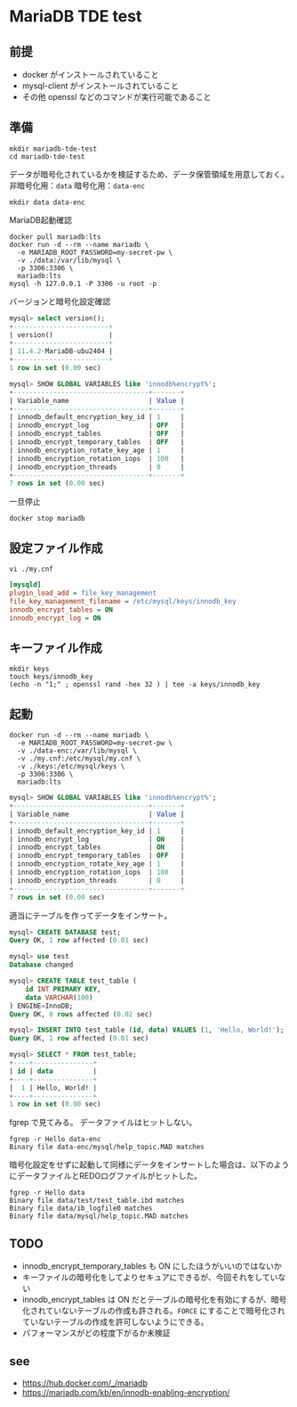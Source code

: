 # MariaDB TDE test

## 前提

- docker がインストールされていること
- mysql-client がインストールされていること
- その他 openssl などのコマンドが実行可能であること

## 準備

```shell
mkdir mariadb-tde-test
cd mariadb-tde-test
```

データが暗号化されているかを検証するため、データ保管領域を用意しておく。非暗号化用：`data` 暗号化用：`data-enc`

```shell
mkdir data data-enc
```

MariaDB起動確認

```shell
docker pull mariadb:lts
docker run -d --rm --name mariadb \
  -e MARIADB_ROOT_PASSWORD=my-secret-pw \
  -v ./data:/var/lib/mysql \
  -p 3306:3306 \
  mariadb:lts
mysql -h 127.0.0.1 -P 3306 -u root -p
```

バージョンと暗号化設定確認

```sql
mysql> select version();
+------------------------+
| version()              |
+------------------------+
| 11.4.2-MariaDB-ubu2404 |
+------------------------+
1 row in set (0.00 sec)

mysql> SHOW GLOBAL VARIABLES like 'innodb%encrypt%';
+----------------------------------+-------+
| Variable_name                    | Value |
+----------------------------------+-------+
| innodb_default_encryption_key_id | 1     |
| innodb_encrypt_log               | OFF   |
| innodb_encrypt_tables            | OFF   |
| innodb_encrypt_temporary_tables  | OFF   |
| innodb_encryption_rotate_key_age | 1     |
| innodb_encryption_rotation_iops  | 100   |
| innodb_encryption_threads        | 0     |
+----------------------------------+-------+
7 rows in set (0.00 sec)
```

一旦停止

```shell
docker stop mariadb
```

## 設定ファイル作成

```shell
vi ./my.cnf
```

```ini
[mysqld]
plugin_load_add = file_key_management
file_key_management_filename = /etc/mysql/keys/innodb_key
innodb_encrypt_tables = ON
innodb_encrypt_log = ON
```

## キーファイル作成

```shell
mkdir keys
touch keys/innodb_key
(echo -n "1;" ; openssl rand -hex 32 ) | tee -a keys/innodb_key
```

## 起動

```shell
docker run -d --rm --name mariadb \
  -e MARIADB_ROOT_PASSWORD=my-secret-pw \
  -v ./data-enc:/var/lib/mysql \
  -v ./my.cnf:/etc/mysql/my.cnf \
  -v ./keys:/etc/mysql/keys \
  -p 3306:3306 \
  mariadb:lts
```

```sql
mysql> SHOW GLOBAL VARIABLES like 'innodb%encrypt%';
+----------------------------------+-------+
| Variable_name                    | Value |
+----------------------------------+-------+
| innodb_default_encryption_key_id | 1     |
| innodb_encrypt_log               | ON    |
| innodb_encrypt_tables            | ON    |
| innodb_encrypt_temporary_tables  | OFF   |
| innodb_encryption_rotate_key_age | 1     |
| innodb_encryption_rotation_iops  | 100   |
| innodb_encryption_threads        | 0     |
+----------------------------------+-------+
7 rows in set (0.00 sec)
```

適当にテーブルを作ってデータをインサート。

```sql
mysql> CREATE DATABASE test;
Query OK, 1 row affected (0.01 sec)

mysql> use test
Database changed

mysql> CREATE TABLE test_table (
    id INT PRIMARY KEY,
    data VARCHAR(100)
) ENGINE=InnoDB;
Query OK, 0 rows affected (0.02 sec)

mysql> INSERT INTO test_table (id, data) VALUES (1, 'Hello, World!');
Query OK, 1 row affected (0.01 sec)

mysql> SELECT * FROM test_table;
+----+---------------+
| id | data          |
+----+---------------+
|  1 | Hello, World! |
+----+---------------+
1 row in set (0.00 sec)
```

fgrep で見てみる。
データファイルはヒットしない。

```shell
fgrep -r Hello data-enc 
Binary file data-enc/mysql/help_topic.MAD matches
```

暗号化設定をせずに起動して同様にデータをインサートした場合は、以下のようにデータファイルとREDOログファイルがヒットした。

```shell
fgrep -r Hello data    
Binary file data/test/test_table.ibd matches
Binary file data/ib_logfile0 matches
Binary file data/mysql/help_topic.MAD matches
```

## TODO

- innodb_encrypt_temporary_tables も ON にしたほうがいいのではないか
- キーファイルの暗号化をしてよりセキュアにできるが、今回それをしていない
- innodb_encrypt_tables は ON だとテーブルの暗号化を有効にするが、暗号化されていないテーブルの作成も許される。`FORCE` にすることで暗号化されていないテーブルの作成を許可しないようにできる。
- パフォーマンスがどの程度下がるか未検証


## see

- https://hub.docker.com/_/mariadb
- https://mariadb.com/kb/en/innodb-enabling-encryption/
